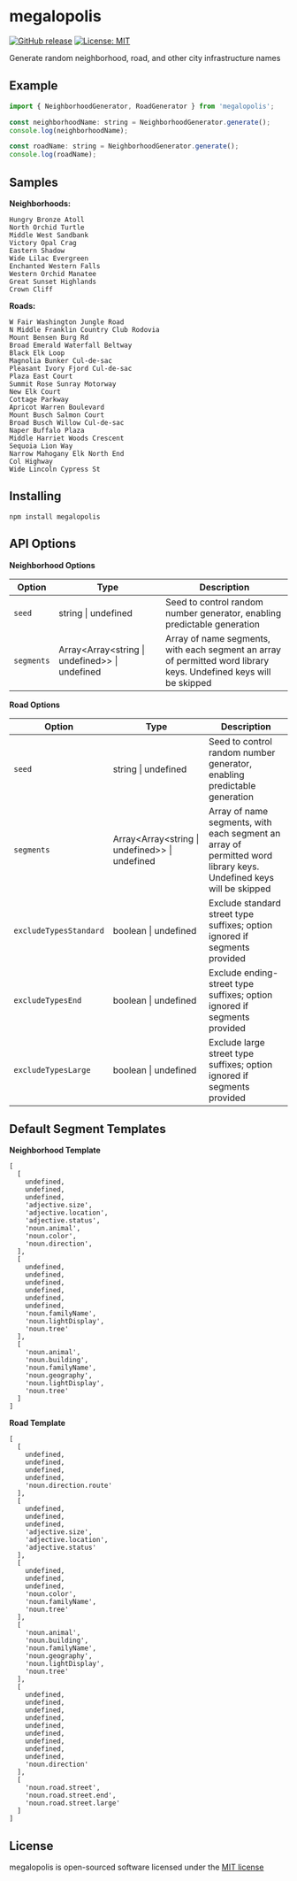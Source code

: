 # megalopolis

[![GitHub release](https://img.shields.io/github/release/rwampler/megalopolis.svg)](https://github.com/rwampler/megalopolis/releases/)
[![License: MIT](https://img.shields.io/badge/License-MIT-green.svg)](https://opensource.org/licenses/MIT)

Generate random neighborhood, road, and other city infrastructure names

## Example

```js
import { NeighborhoodGenerator, RoadGenerator } from 'megalopolis';

const neighborhoodName: string = NeighborhoodGenerator.generate();
console.log(neighborhoodName);

const roadName: string = NeighborhoodGenerator.generate();
console.log(roadName);
```

## Samples

**Neighborhoods:**

```
Hungry Bronze Atoll
North Orchid Turtle
Middle West Sandbank
Victory Opal Crag
Eastern Shadow
Wide Lilac Evergreen
Enchanted Western Falls
Western Orchid Manatee
Great Sunset Highlands
Crown Cliff
```

**Roads:**

```
W Fair Washington Jungle Road
N Middle Franklin Country Club Rodovia
Mount Bensen Burg Rd
Broad Emerald Waterfall Beltway
Black Elk Loop
Magnolia Bunker Cul-de-sac
Pleasant Ivory Fjord Cul-de-sac
Plaza East Court
Summit Rose Sunray Motorway
New Elk Court
Cottage Parkway
Apricot Warren Boulevard
Mount Busch Salmon Court
Broad Busch Willow Cul-de-sac
Naper Buffalo Plaza
Middle Harriet Woods Crescent
Sequoia Lion Way
Narrow Mahogany Elk North End
Col Highway
Wide Lincoln Cypress St
```

## Installing

```
npm install megalopolis
```

## API Options

**Neighborhood Options**

|Option     | Type                                                   | Description                                                                                                       |
|-----------|--------------------------------------------------------|-------------------------------------------------------------------------------------------------------------------|
|`seed`     | string &#124; undefined                                | Seed to control random number generator, enabling predictable generation                                          |
|`segments` | Array<Array<string &#124; undefined>> &#124; undefined | Array of name segments, with each segment an array of permitted word library keys. Undefined keys will be skipped |

**Road Options**

|Option     | Type                                                   | Description                                                                                                       |
|-----------|--------------------------------------------------------|-------------------------------------------------------------------------------------------------------------------|
|`seed`     | string &#124; undefined                                | Seed to control random number generator, enabling predictable generation                                          |
|`segments` | Array<Array<string &#124; undefined>> &#124; undefined | Array of name segments, with each segment an array of permitted word library keys. Undefined keys will be skipped |
|`excludeTypesStandard` | boolean &#124; undefined | Exclude standard street type suffixes; option ignored if segments provided |
|`excludeTypesEnd`      | boolean &#124; undefined | Exclude ending-street type suffixes; option ignored if segments provided |
|`excludeTypesLarge`    | boolean &#124; undefined | Exclude large street type suffixes; option ignored if segments provided |


## Default Segment Templates

**Neighborhood Template**

```
[
  [
    undefined,
    undefined,
    undefined,
    'adjective.size',
    'adjective.location',
    'adjective.status',
    'noun.animal',
    'noun.color',
    'noun.direction',
  ],
  [
    undefined,
    undefined,
    undefined,
    undefined,
    undefined,
    undefined,
    'noun.familyName',
    'noun.lightDisplay',
    'noun.tree'
  ],
  [
    'noun.animal',
    'noun.building',
    'noun.familyName',
    'noun.geography',
    'noun.lightDisplay',
    'noun.tree'
  ]
]
```

**Road Template**

```
[
  [
    undefined,
    undefined,
    undefined,
    undefined,
    'noun.direction.route'
  ],
  [
    undefined,
    undefined,
    undefined,
    'adjective.size',
    'adjective.location',
    'adjective.status'
  ],
  [
    undefined,
    undefined,
    undefined,
    'noun.color',
    'noun.familyName',
    'noun.tree'
  ],
  [
    'noun.animal',
    'noun.building',
    'noun.familyName',
    'noun.geography',
    'noun.lightDisplay',
    'noun.tree'
  ],
  [
    undefined,
    undefined,
    undefined,
    undefined,
    undefined,
    undefined,
    undefined,
    undefined,
    undefined,
    'noun.direction'
  ],
  [
    'noun.road.street',
    'noun.road.street.end',
    'noun.road.street.large'
  ]
]
```

## License

megalopolis is open-sourced software licensed under the [MIT license](http://opensource.org/licenses/MIT)

